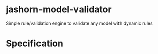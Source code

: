 # jashorn-model-validator

Simple rule/validation engine to validate any model with dynamic rules

# Specification
